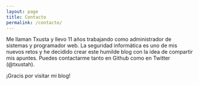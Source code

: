 ```yaml
---
layout: page
title: Contacto
permalink: /contacto/
---
```


Me llaman Txusta y llevo 11 años trabajando como administrador de sistemas y programador web. La seguridad informática es uno de mis nuevos retos y he decidido crear este humilde blog con la idea de compartir mis apuntes. Puedes contactarme tanto en Github como en Twitter (@txustah). 

¡Gracis por visitar mi blog! 

